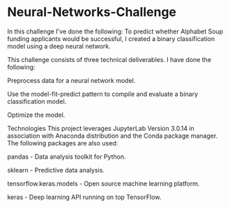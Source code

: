 # Neural-Networks-Challenge

In this challenge I've done the following:
To predict whether Alphabet Soup funding applicants would be successful, I created a binary classification model using a deep neural network.

This challenge consists of three technical deliverables. I have done the following:

Preprocess data for a neural network model.

Use the model-fit-predict pattern to compile and evaluate a binary classification model.

Optimize the model.

Technologies
This project leverages JupyterLab Version 3.0.14 in association with Anaconda distribution and the Conda package manager. The following packages are also used:

pandas - Data analysis toolkit for Python.

sklearn - Predictive data analysis.

tensorflow.keras.models - Open source machine learning platform.

keras - Deep learning API running on top TensorFlow.
